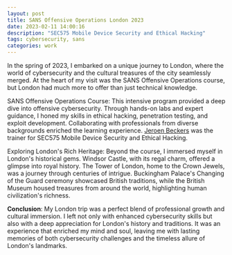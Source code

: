 ```yaml
---
layout: post
title: SANS Offensive Operations London 2023
date: 2023-02-11 14:00:16
description: "SEC575 Mobile Device Security and Ethical Hacking"
tags: cybersecurity, sans
categories: work
---
```


In the spring of 2023, I embarked on a unique journey to London, where the world of cybersecurity and the cultural treasures of the city seamlessly merged. At the heart of my visit was the SANS Offensive Operations course, but London had much more to offer than just technical knowledge.

SANS Offensive Operations Course: This intensive program provided a deep dive into offensive cybersecurity. Through hands-on labs and expert guidance, I honed my skills in ethical hacking, penetration testing, and exploit development. Collaborating with professionals from diverse backgrounds enriched the learning experience. [Jeroen Beckers](https://blog.nviso.eu/author/jbeckers/) was the trainer for SEC575 Mobile Device Security and Ethical Hacking.

Exploring London's Rich Heritage: Beyond the course, I immersed myself in London's historical gems. Windsor Castle, with its regal charm, offered a glimpse into royal history. The Tower of London, home to the Crown Jewels, was a journey through centuries of intrigue. Buckingham Palace's Changing of the Guard ceremony showcased British traditions, while the British Museum housed treasures from around the world, highlighting human civilization's richness.

**Conclusion**: My London trip was a perfect blend of professional growth and cultural immersion. I left not only with enhanced cybersecurity skills but also with a deep appreciation for London's history and traditions. It was an experience that enriched my mind and soul, leaving me with lasting memories of both cybersecurity challenges and the timeless allure of London's landmarks.
